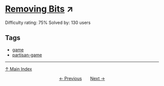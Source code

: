 # [Removing Bits](https://projecteuler.net/problem=882) ↗️

Difficulty rating: 75%
Solved by: 130 users
## Tags

- [game](../tags/game.md)
- [partisan-game](../tags/partisan-game.md)



---

[↑ Main Index](../README.md)


<div align=center><a href='881.md'>← Previous</a> &nbsp;&nbsp; &nbsp;&nbsp;  <a href='883.md'>Next →</a></div>
